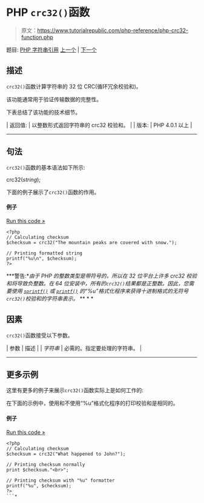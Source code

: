 # PHP `crc32()`函数

> 原文：<https://www.tutorialrepublic.com/php-reference/php-crc32-function.php>

题目: [PHP 字符串引用](php-string-functions.php) [上一个](php-count-chars-function.php) | [下一个](php-crypt-function.php)

## 描述

`crc32()`函数计算字符串的 32 位 CRC(循环冗余校验和)。

该功能通常用于验证传输数据的完整性。

下表总结了该功能的技术细节。

| 返回值: | 以整数形式返回字符串的 crc32 校验和。 |
| 版本: | PHP 4.0.1 以上 |

* * *

## 句法

`crc32()`函数的基本语法如下所示:

crc32(*string*);

下面的例子展示了`crc32()`函数的作用。

#### 例子

[Run this code »](../codelab.php?topic=php&file=calculate-the-crc32-polynomial-of-a-string "Run this code to view the output")

```
<?php
// Calculating checksum
$checksum = crc32("The mountain peaks are covered with snow.");

// Printing formatted string
printf("%u\n", $checksum);
?>
```

 ***警告:**由于 PHP 的整数类型是带符号的，所以在 32 位平台上许多 crc32 校验和将导致负整数。在 64 位安装中，所有的`crc32()`结果都是正整数。因此，您需要使用 [`sprintf()`](php-sprintf-function.php) 或 [`printf()`](php-printf-function.php) 的“%u”格式化程序来获得十进制格式的无符号`crc32()`校验和的字符串表示。*  ** * *

## 因素

`crc32()`函数接受以下参数。

| 参数 | 描述 |
| *字符串* | 必需的。指定要处理的字符串。 |

* * *

## 更多示例

这里有更多的例子来展示`crc32()`函数实际上是如何工作的:

在下面的示例中，使用和不使用“%u”格式化程序的打印校验和是相同的。

#### 例子

[Run this code »](../codelab.php?topic=php&file=printing-checksum-with-and-without-formatter "Run this code to view the output")

```
<?php
// Calculating checksum
$checksum = crc32("What happened to John?");

// Printing checksum normally
print $checksum."<br>";

// Printing checksum with "%u" formatter
printf("%u", $checksum);
?>
```*
